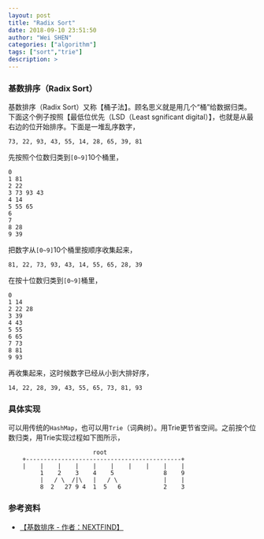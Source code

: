 ```yaml
---
layout: post
title: "Radix Sort"
date: 2018-09-10 23:51:50
author: "Wei SHEN"
categories: ["algorithm"]
tags: ["sort","trie"]
description: >
---
```


### 基数排序（Radix Sort）
基数排序（Radix Sort）又称【桶子法】。顾名思义就是用几个“桶”给数据归类。下面这个例子按照【最低位优先（LSD（Least sgnificant digital）】，也就是从最右边的位开始排序。下面是一堆乱序数字，
```
73, 22, 93, 43, 55, 14, 28, 65, 39, 81
```
先按照个位数归类到`[0~9]`10个桶里，
```
0
1 81
2 22
3 73 93 43
4 14
5 55 65
6
7
8 28
9 39
```
把数字从`[0~9]`10个桶里按顺序收集起来，
```
81, 22, 73, 93, 43, 14, 55, 65, 28, 39
```
在按十位数归类到`[0~9]`桶里，
```
0
1 14
2 22 28
3 39
4 43
5 55
6 65
7 73
8 81
9 93
```
再收集起来，这时候数字已经从小到大排好序，
```
14, 22, 28, 39, 43, 55, 65, 73, 81, 93
```

### 具体实现
可以用传统的`HashMap`，也可以用`Trie`（词典树）。用Trie更节省空间。之前按个位数归类，用Trie实现过程如下图所示，
```
                        root
    +--------------------------------------------+
    |    |    |    |    |    |    |    |    |    |                
         1    2    3    4    5              8    9  
         |   / \  /|\   |   / \             |    |
         8  2   27 9 4  1  5   6            2    3
```

### 参考资料
* [【基数排序 - 作者：NEXTFIND】](https://www.jianshu.com/p/a1012fab9161)
